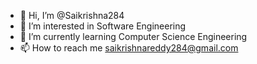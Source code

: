 - 👋 Hi, I’m @Saikrishna284
- 👀 I’m interested in Software Engineering
- 🌱 I’m currently learning Computer Science Engineering
- 📫 How to reach me saikrishnareddy284@gmail.com

<!---
Saikrishna284/Saikrishna284 is a ✨ special ✨ repository because its `README.md` (this file) appears on your GitHub profile.
You can click the Preview link to take a look at your changes.
--->
